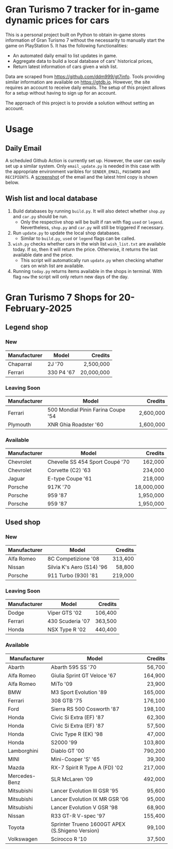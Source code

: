 # Gran Turismo 7 tracker for in-game dynamic prices for cars

This is a personal project built on Python to obtain in-game stores information of Gran Turismo 7 without the necessarity to manually start the game on PlayStation 5. It has the following functionalities:

- An automated daily email to list updates in game.
- Aggregate data to build a local database of cars' historical prices,
- Return latest information of cars given a wish list.

Data are scraped from https://github.com/ddm999/gt7info. Tools providing similar information are available on https://gtdb.io. However, the site requires an account to receive daily emails. The setup of this project allows for a setup without having to sign up for an account.

The approach of this project is to provide a solution without setting an account.

# Usage

## Daily Email

A scheduled Github Action is currently set up. However, the user can easily set up a similar system. Only `email_update.py` is needed in this case with the appropriate environment varibles for `SENDER_EMAIL`, `PASSWORD` and `RECIPIENTS`. A [screenshot](https://raw.githubusercontent.com/marcohoucheng/Gran-Turismo-7-Price-Tracker/main/data/email_screenshot.png) of the email and the latest html copy is shown below.

## Wish list and local database

1. Build databases by running `build.py`. It will also detect whether `shop.py` and `car.py` should be run.
    - Only the respective shop will be built if ran with flag `used` or `legend`. Nevertheless, `shop.py` and `car.py` will still be triggered if necessary.
2. Run `update.py` to update the local shop databases.
    - Similar to `build.py`, `used` or `legend` flags can be called.
3. `wish.py` checks whether cars in the wish list `wish_list.txt` are available today. If so, then it will return the price. Otherwise, it returns the last available date and the price.
    - This script will automatically run `update.py` when checking whather cars on wish list are available.
4. Running `today.py` returns items available in the shops in terminal. With flag `new` the script will only return new days of the day.


# Gran Turismo 7 Shops for 20-February-2025



## Legend shop

### New
 | Manufacturer | Model | Credits |
 | --- | --- | --: |
|Chaparral|2J '70|2,500,000|
|Ferrari|330 P4 '67|20,000,000|

### Leaving Soon
 | Manufacturer | Model | Credits |
 | --- | --- | --: |
|Ferrari|500 Mondial Pinin Farina Coupe '54|2,600,000|
|Plymouth|XNR Ghia Roadster '60|1,600,000|

### Available
 | Manufacturer | Model | Credits |
 | --- | --- | --: |
|Chevrolet|Chevelle SS 454 Sport Coupé '70|162,000|
|Chevrolet|Corvette (C2) '63|234,000|
|Jaguar|E-type Coupe '61|218,000|
|Porsche|917K '70|18,000,000|
|Porsche|959 '87|1,950,000|
|Porsche|959 '87|1,950,000|


## Used shop

### New
 | Manufacturer | Model | Credits |
 | --- | --- | --: |
|Alfa Romeo|8C Competizione '08|313,400|
|Nissan|Silvia K's Aero (S14) '96|58,800|
|Porsche|911 Turbo (930) '81|219,000|

### Leaving Soon
 | Manufacturer | Model | Credits |
 | --- | --- | --: |
|Dodge|Viper GTS '02|106,400|
|Ferrari|430 Scuderia '07|363,500|
|Honda|NSX Type R '02|440,400|

### Available
 | Manufacturer | Model | Credits |
 | --- | --- | --: |
|Abarth|Abarth 595 SS '70|56,700|
|Alfa Romeo|Giulia Sprint GT Veloce '67|164,900|
|Alfa Romeo|MiTo '09|23,900|
|BMW|M3 Sport Evolution '89|165,000|
|Ferrari|308 GTB '75|176,100|
|Ford|Sierra RS 500 Cosworth '87|198,100|
|Honda|Civic Si Extra (EF) '87|62,300|
|Honda|Civic Si Extra (EF) '87|57,500|
|Honda|Civic Type R (EK) '98|47,000|
|Honda|S2000 '99|103,800|
|Lamborghini|Diablo GT '00|790,200|
|MINI|Mini-Cooper 'S' '65|39,300|
|Mazda|RX-7 Spirit R Type A (FD) '02|217,000|
|Mercedes-Benz|SLR McLaren '09|492,000|
|Mitsubishi|Lancer Evolution III GSR '95|95,600|
|Mitsubishi|Lancer Evolution IX MR GSR '06|95,000|
|Mitsubishi|Lancer Evolution V GSR '98|68,900|
|Nissan|R33 GT-R V-spec '97|155,400|
|Toyota|Sprinter Trueno 1600GT APEX (S.Shigeno Version)|99,100|
|Volkswagen|Scirocco R '10|37,500|
